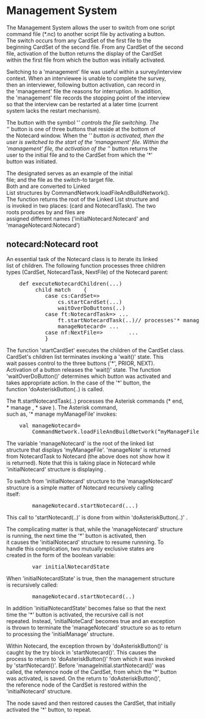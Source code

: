 <h1>Management System</h1>

<p>The Management System allows the user to switch from one  script <br />
command file (*.nc) to   another script file by activating a button. <br />
The switch occurs from any CardSet of the   first file to the <br />
beginning CardSet of the second file.  From any CardSet of the second <br />
file, activation of the button returns the display of the CardSet <br />
within the first file  from which the button was initially activated.  </p>

<p>Switching to a 'management' file was useful within a survey/interview <br />
context.  When an   interviewee is unable to complete the survey, <br />
then an interviewer, following button activation, can record in <br />
the 'management' file the reasons for interruption.  In addition, <br />
the 'management' file records the stopping point of the interview <br />
so that the interview can   be restarted at a later time (current <br />
system lacks the restart mechanism).</p>

<p>The button with the symbol '<em>'  controls the file switching. The <br />
'</em>' button is one of   three buttons that reside at the bottom of <br />
the Notecard window.  When the '<em>' button is   activated, then the <br />
user is switched to the start of the 'management' file.  Within the <br />
'management' file, the activation of the '</em>' button returns the <br />
user to the initial file   and to the CardSet from which the '*' <br />
button was initiated.  </p>

<p>The designated <filenameA>  serves as an example of the initial <br />
file;  and the <management>   file as the switch-to target file. <br />
Both <filenameA>  and <management> are converted to    Linked <br />
List structures by CommandNetwork.loadFileAndBuildNetwork(). <br />
The function returns the root of the Linked List structure and <br />
is invoked in two places:  (card and NotecardTask).  The two <br />
roots produces by <filenameA> and <management> files are <br />
assigned different names   ('initialNotecard:Notecard' and <br />
'manageNotecard:Notecard')</p>

<h2>notecard:Notecard root</h2>

<p>An essential task of the Notecard class is to iterate its linked <br />
list of children.   The   following function processes three children <br />
types (CardSet, NotecardTask, NextFile) of   the Notecard parent:</p>

<pre>
    def executeNotecardChildren(...)
         child match    {
            case cs:CardSet=>
                cs.startCardSet(...)
                waitOverDoButtons(..)
            case ft:NotecardTask=> ...  
                ft.startNotecardTask(..)// processes'* manage <filename>' cmd   
                manageNotecard= ...
            case nf:NextFile=>        ...
            }
</pre>

<p>The function 'startCardSet' executes the children of the CardSet class. <br />
CardSet's  children   list terminates invoking a 'wait()' state.  This <br />
wait passes control  to the three buttons ('*', PRIOR, NEXT). <br />
Activation of a button releases the 'wait()' state.   The function <br />
'waitOverDoButton()'  determines which button was activated and <br />
takes appropriate action.  In the case of the '*' button,  the <br />
function 'doAsteriskButton(..) is called.  </p>

<p>The ft.startNotecardTask(..)  processes the Asterisk commands (* end, <br />
* manage <filename>,   * save <filename>).   The Asterisk command, <br />
such as,  '* manage  myManageFile'  invokes: </p>

<pre>
    val manageNotecard=
        CommandNetwork.loadFileAndBuildNetwork(“myManageFile” ,symbolTable) 
</pre>

<p>The variable 'manageNotecard' is the root of the linked list <br />
structure that displays   'myManageFile'.  'manageNote' is returned <br />
from NotecardTask to Notecard (the above does   not show how it <br />
is returned).  Note that this is taking place in Notecard while <br />
'initialNotecard' structure  is displaying <filenameA>.  </p>

<p>To switch from 'initialNotecard' structure to the 'manageNotecard' <br />
structure is a simple   matter of Notecard recursively calling <br />
itself:  </p>

<pre>
        manageNotecard.startNotecard(...)
</pre>

<p>This call to 'startNotecard(..)' is done from within 'doAsteriskButton(..)' .     </p>

<p>The complicating matter is that, while the 'manageNotecard' structure <br />
is running, the next     time  the '*' button is activated, then <br />
it causes the 'initialNotecard' structure to resume  runnning.  To <br />
handle this complication, two mutually exclusive  states are <br />
created in the form of the boolean variable:  </p>

<pre>
        var initialNotecardState
</pre>

<p>When 'initialNotecardState' is true,  then the management structure <br />
is recursively called:  </p>

<pre>
        manageNotecard.startNotecard(..)
</pre>

<p>In addition 'initialNotecardState' becomes false so that the next <br />
time the '*' button is   activated,  the recursive call is not <br />
repeated.   Instead, 'initialNoteCard' becomes true and an exception <br />
is thrown to terminate the 'manageNotecard' structure so as to return <br />
to processing the 'initialManage' structure.  </p>

<p>Within Notecard, the exception thrown by 'doAsteriskButton()' is <br />
caught by the try block in 'startNotecard()'. This causes the <br />
process to return to 'doAsteriskButton()' from which it   was invoked <br />
by 'startNotecard()'.  Before 'manageInitial.startNotecard()' was <br />
called,  the reference node of the CardSet, from which the '*' button <br />
was activated,  is saved.   On the   return to 'doAsteriskButton()', <br />
the reference node of the  CardSet is restored within the <br />
'initialNotecard' structure. </p>

<p>The node saved and then restored causes the CardSet, that initially <br />
activated the '*' button, to repeat.  </p>
